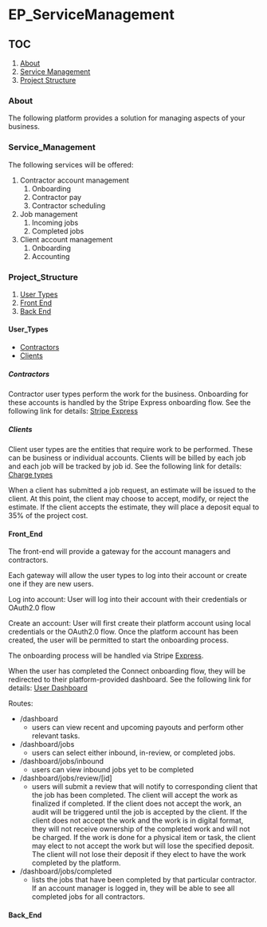 # EP_ServiceManagement

## TOC
1. [About](#About)
2. [Service Management](#Service_Management)
3. [Project Structure](#Project_Structure)

### About
The following platform provides a solution for managing aspects of your
business.

### Service_Management
The following services will be offered:

1. Contractor account management
    1. Onboarding
    2. Contractor pay
    3. Contractor scheduling 
2. Job management
    1. Incoming jobs
    2. Completed jobs
3. Client account management
    1. Onboarding
    2. Accounting

### Project_Structure
1. [User Types](#User_Types)
2. [Front End](#Front_End)
3. [Back End](#Back_End)

#### User_Types
- [Contractors](#Contractors)
- [Clients](#Clients)

##### Contractors
Contractor user types perform the work for the business. Onboarding for these
accounts is handled by the Stripe Express onboarding flow. See the following
link for details: 
[Stripe Express](https://stripe.com/docs/connect/express-accounts)

##### Clients
Client user types are the entities that require work to be performed. These
can be business or individual accounts. Clients will be billed by each job and 
each job will be tracked by job id.
See the following link for details:
[Charge types](https://stripe.com/docs/connect/charges)

When a client has submitted a job request, an estimate will be issued to 
the client. At this point, the client may choose to accept, modify, or reject
the estimate. If the client accepts the estimate, they will place a deposit
equal to 35% of the project cost.

#### Front_End
The front-end will provide a gateway for the account managers and contractors.

Each gateway will allow the user types to log into their account or create one
if they are new users. 

Log into account: 
User will log into their account with their credentials or OAuth2.0 flow

Create an account:
User will first create their platform account using local credentials or the 
OAuth2.0 flow. Once the platform account has been created, the user will be
permitted to start the onboarding process.

The onboarding process will be handled via Stripe [Express](https://stripe.com/docs/connect/express-accounts).

When the user has completed the Connect onboarding flow, they will be redirected
to their platform-provided dashboard. See the following link for details:
[User Dashboard](https://stripe.com/docs/connect/express-dashboard)

Routes:
- /dashboard
    - users can view recent and upcoming payouts and perform other relevant tasks.
- /dashboard/jobs
    - users can select either inbound, in-review, or completed jobs.
- /dashboard/jobs/inbound
    - users can view inbound jobs yet to be completed
- /dashboard/jobs/review/[id]
    - users will submit a review that will notify to corresponding client that 
    the job has been completed. The client will accept the work as finalized if completed. 
    If the client does not accept the work, an audit will be triggered until
    the job is accepted by the client. If the client does not accept the work
    and the work is in digital format, they will not receive ownership of the
    completed work and will not be charged. If the work is done for a physical
    item or task, the client may elect to not accept the work but will lose the
    specified deposit. The client will not lose their deposit if they elect to
    have the work completed by the platform.
- /dashboard/jobs/completed
    - lists the jobs that have been completed by that particular contractor. If 
    an account manager is logged in, they will be able to see all completed
    jobs for all contractors.

#### Back_End
